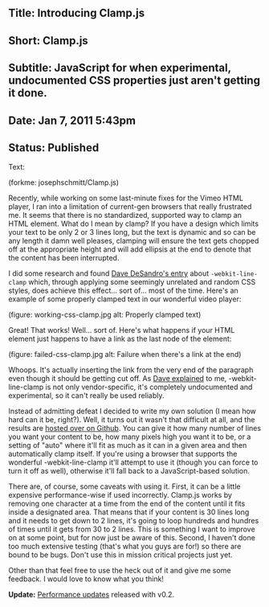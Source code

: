 Title: Introducing Clamp.js
----
Short: Clamp.js
----
Subtitle: JavaScript for when experimental, undocumented CSS properties just aren't getting it done.
----
Date: Jan 7, 2011 5:43pm
----
Status: Published
----
Text:

(forkme: josephschmitt/Clamp.js)

Recently, while working on some last-minute fixes for the Vimeo HTML player, I ran into a limitation of current-gen browsers that really frustrated me. It seems that there is no standardized, supported way to clamp an HTML element. What do I mean by clamp? If you have a design which limits your text to be only 2 or 3 lines long, but the text is dynamic and so can be any length it damn well pleases, clamping will ensure the text gets chopped off at the appropriate height and will add ellipsis at the end to denote that the content has been interrupted.

I did some research and found [Dave DeSandro's entry](http://dropshado.ws/post/1015351370/webkit-line-clamp) about `-webkit-line-clamp` which, through applying some seemingly unrelated and random CSS styles, does achieve this effect... sort of... most of the time. Here's an example of some properly clamped text in our wonderful video player:


(figure: working-css-clamp.jpg alt: Properly clamped text)


Great! That works! Well... sort of. Here's what happens if your HTML element just happens to have a link as the last node of the element:

(figure: failed-css-clamp.jpg alt: Failure when there's a link at the end)


Whoops. It's actually inserting the link from the very end of the paragraph even though it should be getting cut off. As [Dave explained](http://twitter.com/#!/desandro/status/23381458039078912) to me, -webkit-line-clamp is not only vendor-specific, it's completely undocumented and experimental, so it can't really be used reliably.

Instead of admitting defeat I decided to write my own solution (I mean how hard can it be, right?). Well, it turns out it wasn't that difficult at all, and the results are [hosted over on Github](https://github.com/josephschmitt/Clamp.js). You can give it how many number of lines you want your content to be, how many pixels high you want it to be, or a setting of "auto" where it'll fit as much as it can in a given area and then automatically clamp itself. If you're using a browser that supports the wonderful -webkit-line-clamp it'll attempt to use it (though you can force to turn it off as well), otherwise it'll fall back to a JavaScript-based solution.

There are, of course, some caveats with using it. First, it can be a little expensive performance-wise if used incorrectly. Clamp.js works by removing one character at a time from the end of the content until it fits inside a designated area. That means that if your content is 30 lines long and it needs to get down to 2 lines, it's going to loop hundreds and hundres of times until it gets from 30 to 2 lines. This is something I want to improve on at some point, but for now just be aware of this. Second, I haven't done too much extensive testing (that's what you guys are for!) so there are bound to be bugs. Don't use this in mission critical projects just yet.

Other than that feel free to use the heck out of it and give me some feedback. I would love to know what you think!

**Update:** [Performance updates](http://reusablebits.com/post/2980974411/clamp-js-v0-2-explanations-and-performance-updates) released with v0.2.